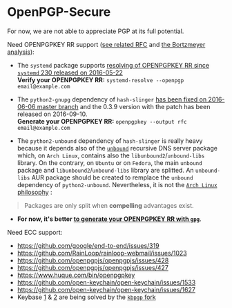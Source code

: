 # OpenPGP-Secure

For now, we are not able to appreciate PGP at its full potential.

Need OPENPGPKEY RR support ([see related RFC](https://tools.ietf.org/html/rfc7929) and [the Bortzmeyer analysis](http://www.bortzmeyer.org/7929.html)):
 - The `systemd` package supports [resolving of OPENPGPKEY RR since `systemd` 230 released on 2016-05-22](https://github.com/systemd/systemd/pull/2589)  
   **Verify your OPENPGPKEY RR:** `systemd-resolve --openpgp email@example.com`

 - The `python2-gnupg` dependency of `hash-slinger` [has been fixed on 2016-06-06 master branch](https://bitbucket.org/vinay.sajip/python-gnupg/issues/32/add-gpg-21-compability) and the 0.3.9 version with the patch has been released on 2016-09-10.  
   **Generate your OPENPGPKEY RR:** `openpgpkey --output rfc email@example.com`  

 - The `python2-unbound` dependency of `hash-slinger` is really heavy because it depends also of the [`unbound`](https://www.archlinux.org/packages/community/x86_64/unbound/) recursive DNS server package which, on `Arch Linux`, contains also the `libunbound2`/`unbound-libs` library. On the contrary, on `Ubuntu` or on `Fedora`, the main `unbound` package and `libunbound2`/`unbound-libs` library are splitted. An `unbound-libs` AUR package should be created to remplace the `unbound` dependency of `python2-unbound`. Nevertheless, it is not the [`Arch Linux` philosophy](https://wiki.archlinux.org/index.php/Arch_Linux#Simplicity) :
 > Packages are only split when **compelling** advantages exist.
 
 - **For now, it's better [to generate your OPENPGPKEY RR with `gpg`](https://tools.ietf.org/html/rfc7929#appendix-A)**.

Need ECC support: 
 - https://github.com/google/end-to-end/issues/319
 - https://github.com/RainLoop/rainloop-webmail/issues/1023
 - https://github.com/openpgpjs/openpgpjs/issues/428
 - https://github.com/openpgpjs/openpgpjs/issues/427
 - https://www.huque.com/bin/openpgpkey
 - https://github.com/open-keychain/open-keychain/issues/1533
 - https://github.com/open-keychain/open-keychain/issues/1627
 - Keybase [1](https://github.com/keybase/keybase-issues/issues/1738) & [2](https://github.com/keybase/keybase-issues/issues/2213) are being solved by the [`kbpgp` fork](https://github.com/zapu/kbpgp/tree/curve25519)
